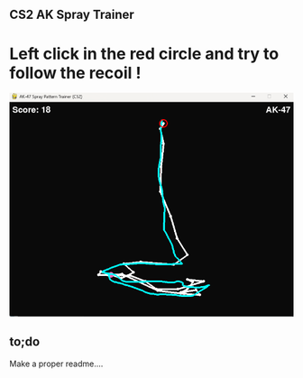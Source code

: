 
## CS2 AK Spray Trainer

# Left click in the red circle and try to follow the recoil !

<p align="center">
  <img src="GUI.png" alt="Example image of the program.">
</p>

## to;do

Make a proper readme....
